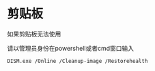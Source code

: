 # 剪贴板

如果剪贴板无法使用

请以管理员身份在powershell或者cmd窗口输入

```text
DISM.exe /Online /Cleanup-image /Restorehealth
```

